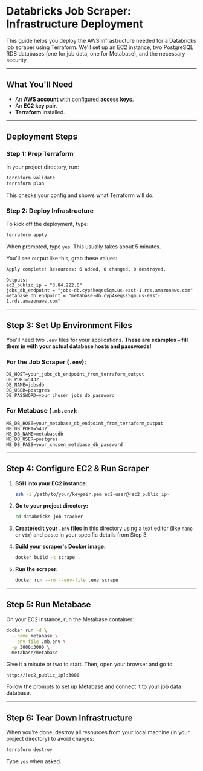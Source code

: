 # Databricks Job Scraper: Infrastructure Deployment

This guide helps you deploy the AWS infrastructure needed for a Databricks job scraper using Terraform. We'll set up an EC2 instance, two PostgreSQL RDS databases (one for job data, one for Metabase), and the necessary security.

-----

## What You'll Need

  * An **AWS account** with configured **access keys**.
  * An **EC2 key pair**.
  * **Terraform** installed.

-----

## Deployment Steps

### Step 1: Prep Terraform

In your project directory, run:

```bash
terraform validate
terraform plan
```

This checks your config and shows what Terraform will do.

### Step 2: Deploy Infrastructure

To kick off the deployment, type:

```bash
terraform apply
```

When prompted, type `yes`. This usually takes about 5 minutes.

You'll see output like this, grab these values:

```
Apply complete! Resources: 6 added, 0 changed, 0 destroyed.

Outputs:
ec2_public_ip = "3.84.222.0"
jobs_db_endpoint = "jobs-db.cyp4keqss5qm.us-east-1.rds.amazonaws.com"
metabase_db_endpoint = "metabase-db.cyp4keqss5qm.us-east-1.rds.amazonaws.com"
```

-----

## Step 3: Set Up Environment Files

You'll need two `.env` files for your applications. **These are examples – fill them in with your actual database hosts and passwords\!**

### For the Job Scraper (`.env`):

```env
DB_HOST=your_jobs_db_endpoint_from_terraform_output
DB_PORT=5432
DB_NAME=jobsdb
DB_USER=postgres
DB_PASSWORD=your_chosen_jobs_db_password
```

### For Metabase (`.mb.env`):

```env
MB_DB_HOST=your_metabase_db_endpoint_from_terraform_output
MB_DB_PORT=5432
MB_DB_NAME=metabasedb
MB_DB_USER=postgres
MB_DB_PASS=your_chosen_metabase_db_password
```

-----

## Step 4: Configure EC2 & Run Scraper

1.  **SSH into your EC2 instance:**

    ```bash
    ssh -i /path/to/your/keypair.pem ec2-user@<ec2_public_ip>
    ```

2.  **Go to your project directory:**

    ```bash
    cd databricks-job-tracker
    ```

3.  **Create/edit your `.env` files** in this directory using a text editor (like `nano` or `vim`) and paste in your specific details from Step 3.

4.  **Build your scraper's Docker image:**

    ```bash
    docker build -t scrape .
    ```

5.  **Run the scraper:**

    ```bash
    docker run --rm --env-file .env scrape
    ```

-----

## Step 5: Run Metabase

On your EC2 instance, run the Metabase container:

```bash
docker run -d \
  --name metabase \
  --env-file .mb.env \
  -p 3000:3000 \
  metabase/metabase
```

Give it a minute or two to start. Then, open your browser and go to:

`http://[ec2_public_ip]:3000`

Follow the prompts to set up Metabase and connect it to your job data database.

-----

## Step 6: Tear Down Infrastructure

When you're done, destroy all resources from your local machine (in your project directory) to avoid charges:

```bash
terraform destroy
```

Type `yes` when asked.
